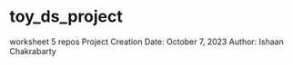 # toy_ds_project
worksheet 5 repos
Project Creation Date: October 7, 2023
Author: Ishaan Chakrabarty
